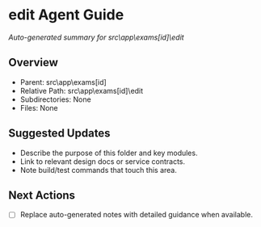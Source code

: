 ﻿# edit Agent Guide
*Auto-generated summary for src\app\exams\[id]\edit*

## Overview
- Parent: src\app\exams\[id]
- Relative Path: src\app\exams\[id]\edit
- Subdirectories: None
- Files: None

## Suggested Updates
- Describe the purpose of this folder and key modules.
- Link to relevant design docs or service contracts.
- Note build/test commands that touch this area.

## Next Actions
- [ ] Replace auto-generated notes with detailed guidance when available.
